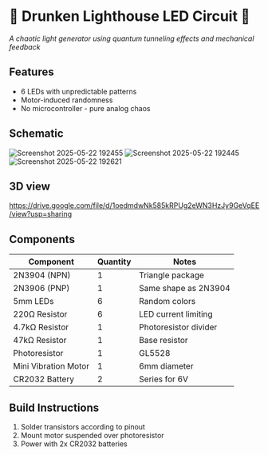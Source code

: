 # 🚨 Drunken Lighthouse LED Circuit 🚨
*A chaotic light generator using quantum tunneling effects and mechanical feedback*


## Features
- 6 LEDs with unpredictable patterns
- Motor-induced randomness
- No microcontroller - pure analog chaos

## Schematic

![Screenshot 2025-05-22 192455](https://github.com/user-attachments/assets/bcbbb775-a9dc-466b-82ec-e50bb56cd389)
![Screenshot 2025-05-22 192445](https://github.com/user-attachments/assets/db6e09f3-5c52-4c40-b0e4-c8bc0342cbaf)
![Screenshot 2025-05-22 192621](https://github.com/user-attachments/assets/1a6f6ca7-86c3-4dcc-b900-e28a37f11df6)

## 3D view

https://drive.google.com/file/d/1oedmdwNk585kRPUg2eWN3HzJy9GeVqEE/view?usp=sharing

## Components
| Component          | Quantity | Notes                          |
|--------------------|----------|--------------------------------|
| 2N3904 (NPN)      | 1        | Triangle package               |
| 2N3906 (PNP)      | 1        | Same shape as 2N3904           |
| 5mm LEDs          | 6        | Random colors                  |
| 220Ω Resistor     | 6        | LED current limiting           |
| 4.7kΩ Resistor    | 1        | Photoresistor divider          |
| 47kΩ Resistor     | 1        | Base resistor                  |
| Photoresistor     | 1        | GL5528                         |
| Mini Vibration Motor | 1     | 6mm diameter                   |
| CR2032 Battery    | 2        | Series for 6V                  |

## Build Instructions
1. Solder transistors according to pinout
2. Mount motor suspended over photoresistor
3. Power with 2x CR2032 batteries
